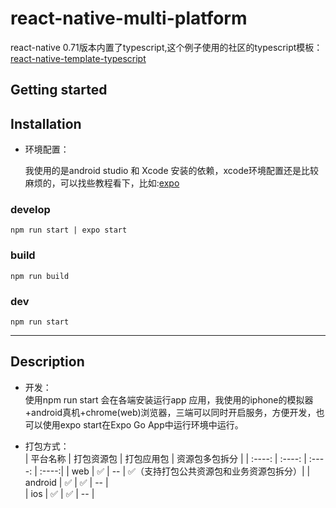 # react-native-multi-platform

react-native 0.71版本内置了typescript,这个例子使用的社区的typescript模板：[react-native-template-typescript](https://github.com/react-native-community/react-native-template-typescript)
## Getting started

## Installation

- 环境配置：  

    我使用的是android studio 和 Xcode 安装的依赖，xcode环境配置还是比较麻烦的，可以找些教程看下，比如:[expo](https://docs.expo.dev/get-started/installation/)


### develop
```
npm run start | expo start
```
### build

```
npm run build
```

### dev

```
npm run start
```

***

## Description



- 开发：  
    使用npm run start 会在各端安装运行app 应用，我使用的iphone的模拟器+android真机+chrome(web)浏览器，三端可以同时开启服务，方便开发，也可以使用expo start在Expo Go App中运行环境中运行。

- 打包方式：  
    | 平台名称 | 打包资源包 | 打包应用包 |  资源包多包拆分 |
    | :----: |   :----:  |  :----:  | :----:|
    | web    |   ✅      |   --    |   ✅（支持打包公共资源包和业务资源包拆分）| 
    | android |  ✅      |   ✅     |  --    |   
    | ios    |   ✅      |   ✅     |  --    |  
